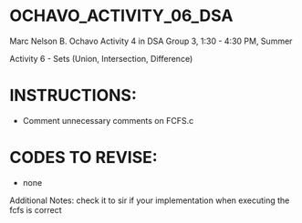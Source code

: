 # OCHAVO_ACTIVITY_06_DSA

Marc Nelson B. Ochavo Activity 4 in DSA Group 3, 1:30 - 4:30 PM, Summer

Activity 6 - Sets (Union, Intersection, Difference) 

# INSTRUCTIONS:
- Comment unnecessary comments on FCFS.c

# CODES TO REVISE:
- none

Additional Notes: check it to sir if your implementation when executing the fcfs is correct